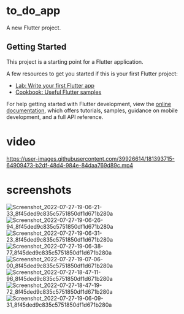 # to_do_app

A new Flutter project.

## Getting Started

This project is a starting point for a Flutter application.

A few resources to get you started if this is your first Flutter project:

- [Lab: Write your first Flutter app](https://docs.flutter.dev/get-started/codelab)
- [Cookbook: Useful Flutter samples](https://docs.flutter.dev/cookbook)

For help getting started with Flutter development, view the
[online documentation](https://docs.flutter.dev/), which offers tutorials,
samples, guidance on mobile development, and a full API reference.

# video

https://user-images.githubusercontent.com/39926614/181393715-64909473-b2df-48d4-984e-84daa769d89c.mp4
# screenshots

![Screenshot_2022-07-27-19-06-21-33_8f45ded9c835c5751850df1d671b280a](https://user-images.githubusercontent.com/39926614/181392739-dd8073a3-48ca-40f1-abe4-a30683a9759a.jpg)
![Screenshot_2022-07-27-19-06-26-94_8f45ded9c835c5751850df1d671b280a](https://user-images.githubusercontent.com/39926614/181392747-42463c40-a26d-49c0-b537-125cf1421671.jpg)
![Screenshot_2022-07-27-19-06-31-23_8f45ded9c835c5751850df1d671b280a](https://user-images.githubusercontent.com/39926614/181392752-bb8e04ba-9418-436a-92e5-b47aeed69732.jpg)
![Screenshot_2022-07-27-19-06-38-77_8f45ded9c835c5751850df1d671b280a](https://user-images.githubusercontent.com/39926614/181392753-e2f189f7-1851-496e-a0bb-ee12c99cd9ef.jpg)
![Screenshot_2022-07-27-19-07-06-00_8f45ded9c835c5751850df1d671b280a](https://user-images.githubusercontent.com/39926614/181392755-240fe378-7601-4375-847b-28b84579902e.jpg)
![Screenshot_2022-07-27-18-47-11-96_8f45ded9c835c5751850df1d671b280a](https://user-images.githubusercontent.com/39926614/181392757-0e2178bc-fa9a-425b-91e7-ae81dd34d46c.jpg)
![Screenshot_2022-07-27-18-47-19-72_8f45ded9c835c5751850df1d671b280a](https://user-images.githubusercontent.com/39926614/181392759-5455cce0-35c3-4cb8-bf9f-5407132470d7.jpg)
![Screenshot_2022-07-27-19-06-09-31_8f45ded9c835c5751850df1d671b280a](https://user-images.githubusercontent.com/39926614/181392764-6c31cc91-c600-4af8-ae92-e587ded5f2d9.jpg)



